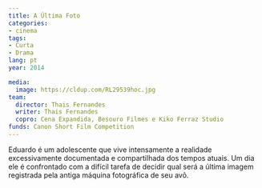 ```yaml
---
title: A Última Foto
categories:
- cinema
tags:
- Curta
- Drama
lang: pt
year: 2014

media:
  image: https://cldup.com/RL29539hoc.jpg
team:
  director: Thais Fernandes
  writer: Thais Fernandes
  copro: Cena Expandida, Besouro Filmes e Kiko Ferraz Studio
funds: Canon Short Film Competition
---
```


Eduardo é um adolescente que vive intensamente a realidade excessivamente documentada e compartilhada dos tempos atuais. Um dia ele é confrontado com a difícil tarefa de decidir qual será a última imagem registrada pela antiga máquina fotográfica de seu avô.
